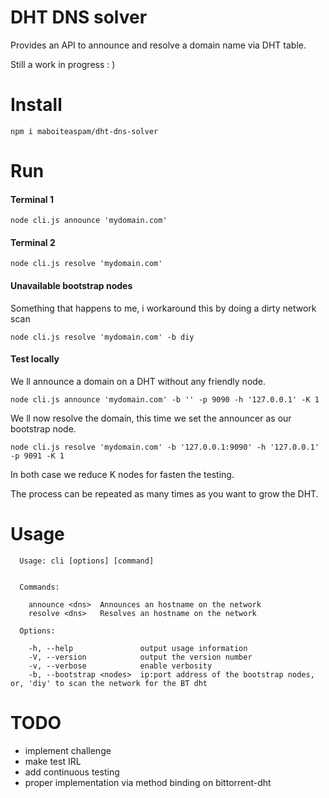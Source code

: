 # DHT DNS solver

Provides an API to announce and resolve a domain name via DHT table.

Still a work in progress : )

# Install

```
npm i maboiteaspam/dht-dns-solver
```

# Run

#### Terminal 1
```
node cli.js announce 'mydomain.com'
```

#### Terminal 2
```
node cli.js resolve 'mydomain.com'
```

#### Unavailable bootstrap nodes

Something that happens to me, i workaround this by doing a dirty network scan

```
node cli.js resolve 'mydomain.com' -b diy
```

#### Test locally

We ll announce a domain on a DHT without any friendly node.

```
node cli.js announce 'mydomain.com' -b '' -p 9090 -h '127.0.0.1' -K 1
```

We ll now resolve the domain, this time we set the announcer as our bootstrap node.

```
node cli.js resolve 'mydomain.com' -b '127.0.0.1:9090' -h '127.0.0.1' -p 9091 -K 1
```

In both case we reduce K nodes for fasten the testing.

The process can be repeated as many times as you want to grow the DHT.


# Usage

```
  Usage: cli [options] [command]


  Commands:

    announce <dns>  Announces an hostname on the network
    resolve <dns>   Resolves an hostname on the network

  Options:

    -h, --help               output usage information
    -V, --version            output the version number
    -v, --verbose            enable verbosity
    -b, --bootstrap <nodes>  ip:port address of the bootstrap nodes, or, 'diy' to scan the network for the BT dht
```

# TODO

- implement challenge
- make test IRL
- add continuous testing
- proper implementation via method binding on bittorrent-dht